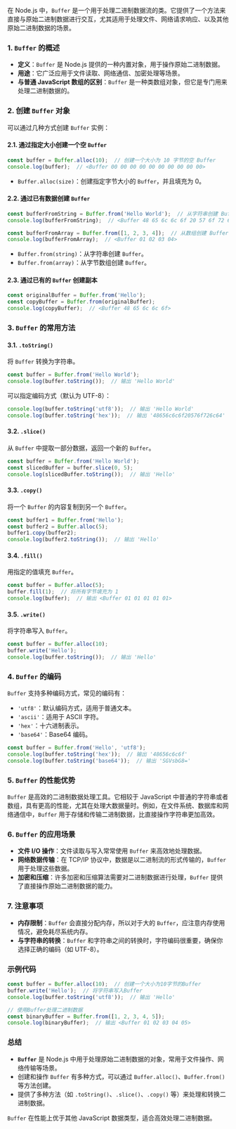 在 Node.js 中，`Buffer` 是一个用于处理二进制数据流的类。它提供了一个方法来直接与原始二进制数据进行交互，尤其适用于处理文件、网络请求响应、以及其他原始二进制数据的场景。

### 1. `Buffer` 的概述

- **定义**：`Buffer` 是 Node.js 提供的一种内置对象，用于操作原始二进制数据。
- **用途**：它广泛应用于文件读取、网络通信、加密处理等场景。
- **与普通 JavaScript 数组的区别**：`Buffer` 是一种类数组对象，但它是专门用来处理二进制数据的。

### 2. 创建 `Buffer` 对象

可以通过几种方式创建 `Buffer` 实例：

#### 2.1. 通过指定大小创建一个空 `Buffer`

```javascript
const buffer = Buffer.alloc(10);  // 创建一个大小为 10 字节的空 Buffer
console.log(buffer);  // <Buffer 00 00 00 00 00 00 00 00 00 00>
```

- `Buffer.alloc(size)`：创建指定字节大小的 `Buffer`，并且填充为 0。

#### 2.2. 通过已有数据创建 `Buffer`

```javascript
const bufferFromString = Buffer.from('Hello World');  // 从字符串创建 Buffer
console.log(bufferFromString);  // <Buffer 48 65 6c 6c 6f 20 57 6f 72 6c 64>

const bufferFromArray = Buffer.from([1, 2, 3, 4]);  // 从数组创建 Buffer
console.log(bufferFromArray);  // <Buffer 01 02 03 04>
```

- `Buffer.from(string)`：从字符串创建 `Buffer`。
- `Buffer.from(array)`：从字节数组创建 `Buffer`。

#### 2.3. 通过已有的 `Buffer` 创建副本

```javascript
const originalBuffer = Buffer.from('Hello');
const copyBuffer = Buffer.from(originalBuffer);
console.log(copyBuffer);  // <Buffer 48 65 6c 6c 6f>
```

### 3. `Buffer` 的常用方法

#### 3.1. `.toString()`

将 `Buffer` 转换为字符串。

```javascript
const buffer = Buffer.from('Hello World');
console.log(buffer.toString());  // 输出 'Hello World'
```

可以指定编码方式（默认为 UTF-8）：

```javascript
console.log(buffer.toString('utf8'));  // 输出 'Hello World'
console.log(buffer.toString('hex'));  // 输出 '48656c6c6f20576f726c64'
```

#### 3.2. `.slice()`

从 `Buffer` 中提取一部分数据，返回一个新的 `Buffer`。

```javascript
const buffer = Buffer.from('Hello World');
const slicedBuffer = buffer.slice(0, 5);
console.log(slicedBuffer.toString());  // 输出 'Hello'
```

#### 3.3. `.copy()`

将一个 `Buffer` 的内容复制到另一个 `Buffer`。

```javascript
const buffer1 = Buffer.from('Hello');
const buffer2 = Buffer.alloc(5);
buffer1.copy(buffer2);
console.log(buffer2.toString());  // 输出 'Hello'
```

#### 3.4. `.fill()`

用指定的值填充 `Buffer`。

```javascript
const buffer = Buffer.alloc(5);
buffer.fill(1);  // 将所有字节填充为 1
console.log(buffer);  // 输出 <Buffer 01 01 01 01 01>
```

#### 3.5. `.write()`

将字符串写入 `Buffer`。

```javascript
const buffer = Buffer.alloc(10);
buffer.write('Hello');
console.log(buffer.toString());  // 输出 'Hello'
```

### 4. `Buffer` 的编码

`Buffer` 支持多种编码方式，常见的编码有：

- `'utf8'`：默认编码方式，适用于普通文本。
- `'ascii'`：适用于 ASCII 字符。
- `'hex'`：十六进制表示。
- `'base64'`：Base64 编码。

```javascript
const buffer = Buffer.from('Hello', 'utf8');
console.log(buffer.toString('hex'));  // 输出 '48656c6c6f'
console.log(buffer.toString('base64'));  // 输出 'SGVsbG8='
```

### 5. `Buffer` 的性能优势

`Buffer` 是高效的二进制数据处理工具。它相较于 JavaScript 中普通的字符串或者数组，具有更高的性能，尤其在处理大数据量时。例如，在文件系统、数据库和网络通信中，`Buffer` 用于存储和传输二进制数据，比直接操作字符串更加高效。

### 6. `Buffer` 的应用场景

- **文件 I/O 操作**：文件读取与写入常常使用 `Buffer` 来高效地处理数据。
- **网络数据传输**：在 TCP/IP 协议中，数据是以二进制流的形式传输的，`Buffer` 用于处理这些数据。
- **加密和压缩**：许多加密和压缩算法需要对二进制数据进行处理，`Buffer` 提供了直接操作原始二进制数据的能力。

### 7. 注意事项

- **内存限制**：`Buffer` 会直接分配内存，所以对于大的 `Buffer`，应注意内存使用情况，避免耗尽系统内存。
- **与字符串的转换**：`Buffer` 和字符串之间的转换时，字符编码很重要，确保你选择正确的编码（如 UTF-8）。

### 示例代码

```javascript
const buffer = Buffer.alloc(10);  // 创建一个大小为10字节的Buffer
buffer.write('Hello');  // 将字符串写入Buffer
console.log(buffer.toString('utf8'));  // 输出 'Hello'

// 使用Buffer处理二进制数据
const binaryBuffer = Buffer.from([1, 2, 3, 4, 5]);
console.log(binaryBuffer);  // 输出 <Buffer 01 02 03 04 05>
```

### 总结

- **`Buffer`** 是 Node.js 中用于处理原始二进制数据的对象，常用于文件操作、网络传输等场景。
- 创建和操作 `Buffer` 有多种方式，可以通过 `Buffer.alloc()`、`Buffer.from()` 等方法创建。
- 提供了多种方法（如 `.toString()`、`.slice()`、`.copy()` 等）来处理和转换二进制数据。

`Buffer` 在性能上优于其他 JavaScript 数据类型，适合高效处理二进制数据。
